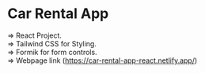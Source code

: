 # Car Rental App

=> React Project.\
=> Tailwind CSS for Styling.\
=> Formik for form controls.\
=> Webpage link (https://car-rental-app-react.netlify.app/)
